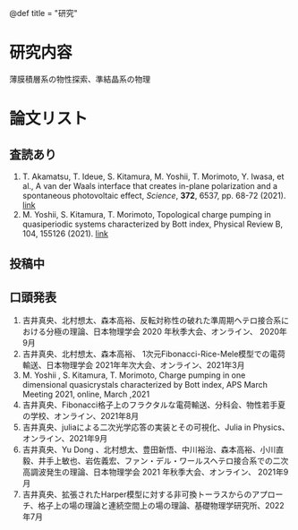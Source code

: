 @def title = "研究"

# 研究内容
薄膜積層系の物性探索、準結晶系の物理

# 論文リスト
## 査読あり
1. T. Akamatsu, T. Ideue, S. Kitamura, M. Yoshii, T. Morimoto, Y. Iwasa, et al., A van der Waals interface that creates in-plane polarization and a spontaneous photovoltaic effect, _Science_, __372__, 6537, pp. 68-72 (2021). [link](https://www.science.org/doi/abs/10.1126/science.aaz9146)
2. M. Yoshii, S. Kitamura, T. Morimoto, Topological charge pumping in quasiperiodic systems characterized by Bott index, Physical Review B, 104, 155126 (2021). [link](https://journals.aps.org/prb/abstract/10.1103/PhysRevB.104.155126)

## 投稿中

## 口頭発表
1. 吉井真央、北村想太、森本高裕、反転対称性の破れた準周期ヘテロ接合系における分極の理論、日本物理学会 2020 年秋季大会、オンライン、 2020年9月
2. 吉井真央、北村想太、森本高裕、 1次元Fibonacci-Rice-Mele模型での電荷輸送、日本物理学会 2021年年次大会、オンライン、2021年3月
3. M. Yoshii , S. Kitamura, T. Morimoto, Charge pumping in one dimensional quasicrystals characterized by Bott index, APS March Meeting 2021, online, March ,2021
4. 吉井真央、Fibonacci格子上のフラクタルな電荷輸送、分科会、物性若手夏の学校、オンライン、2021年8月
5. 吉井真央、juliaによる二次光学応答の実装とその可視化、Julia in Physics、オンライン、2021年9月
6. 吉井真央、Yu Dong 、北村想太、豊田新悟、中川裕治、森本高裕、小川直毅、井手上敏也、岩佐義宏、ファン・デル・ワールスヘテロ接合系での二次高調波発生の理論、日本物理学会 2021 年秋季大会、オンライン、 2021年9月
7. 吉井真央、拡張されたHarper模型に対する非可換トーラスからのアプローチ、格子上の場の理論と連続空間上の場の理論、基礎物理学研究所、2022年7月
